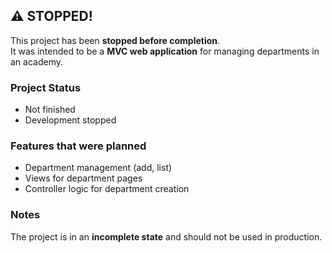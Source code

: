 ## ⚠ STOPPED!
This project has been **stopped before completion**.  
It was intended to be a **MVC web application** for managing departments in an academy.  

###  Project Status
-  Not finished  
-  Development stopped  

###  Features that were planned
- Department management (add, list)  
- Views for department pages  
- Controller logic for department creation  

###  Notes
The project is in an **incomplete state** and should not be used in production.
